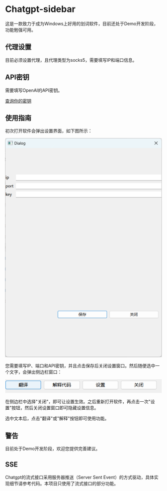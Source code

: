 # Chatgpt-sidebar

这是一款致力于成为Windows上好用的划词软件，目前还处于Demo开发阶段，功能勉强可用。

## 代理设置

目前必须设置代理，且代理类型为socks5，需要填写IP和端口信息。

## API密钥

需要填写OpenAI的API密钥。

[查询你的密钥](https://platform.openai.com/account/api-keys)


## 使用指南
初次打开软件会弹出设置界面，如下图所示：

![设置界面](./src/setting.png)


您需要填写IP、端口和API密钥，并且点击保存后关闭设置窗口。然后随便选中一个文字，会弹出侧边栏窗口：


![侧边栏](./src/line.png)

在侧边栏中选择"关闭"，即可让设置生效。之后重新打开软件，再点击一次"设置"按钮，然后关闭设置窗口即可隐藏设置信息。


选中文本后，点击"翻译"或"解释"按钮即可使用功能。


## 警告
目前处于Demo开发阶段，欢迎您提供完善建议。


## SSE
Chatgpt的流式接口采用服务器推送（Server Sent Event）的方式驱动，具体实现细节请参考代码。本项目只使用了流式接口的部分功能。
